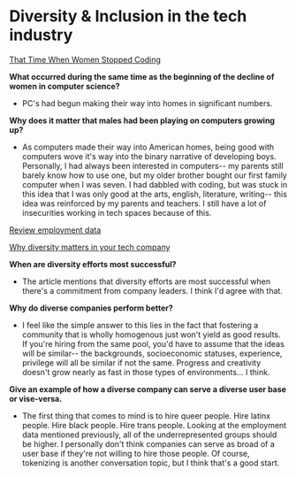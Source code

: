 # Diversity & Inclusion in the tech industry

[That Time When Women Stopped Coding](https://www.npr.org/sections/money/2014/10/21/357629765/when-women-stopped-coding)

**What occurred during the same time as the beginning of the decline of women in computer science?**

- PC's had begun making their way into homes in significant numbers.

**Why does it matter that males had been playing on computers growing up?**

- As computers made their way into American homes, being good with computers wove it's way into the binary narrative of developing boys. Personally, I had always been interested in computers-- my parents still barely know how to use one, but my older brother bought our first family computer when I was seven. I had dabbled with coding, but was stuck in this idea that I was only good at the arts, english, literature, writing-- this idea was reinforced by my parents and teachers. I still have a lot of insecurities working in tech spaces because of this.

[Review employment data](https://informationisbeautiful.net/visualizations/diversity-in-tech/)

[Why diversity matters in your tech company](https://www.usatoday.com/story/tech/columnist/2015/07/21/why-diversity-matters-your-tech-company/30419871/)

**When are diversity efforts most successful?**

- The article mentions that diversity efforts are most successful when there's a commitment from company leaders. I think I'd agree with that.

**Why do diverse companies perform better?**

- I feel like the simple answer to this lies in the fact that fostering a community that is wholly homogenous just won't yield as good results. If you're hiring from the same pool, you'd have to assume that the ideas will be similar-- the backgrounds, socioeconomic statuses, experience, privilege will all be similar if not the same. Progress and creativity doesn't grow nearly as fast in those types of environments... I think.

**Give an example of how a diverse company can serve a diverse user base or vise-versa.**

- The first thing that comes to mind is to hire queer people. Hire latinx people. Hire black people. Hire trans people. Looking at the employment data mentioned previously, all of the underrepresented groups should be higher. I personally don't think companies can serve as broad of a user base if they're not willing to hire those people. Of course, tokenizing is another conversation topic, but I think that's a good start.
